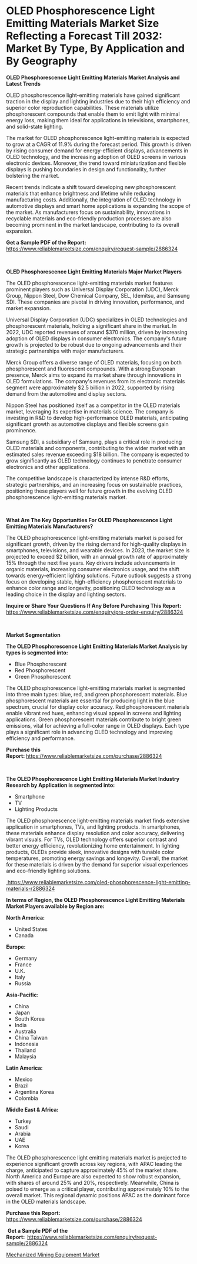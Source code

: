 <p><h1>OLED Phosphorescence Light Emitting Materials Market Size Reflecting a Forecast Till 2032: Market By Type, By Application and By Geography</h1></p><p><strong>OLED Phosphorescence Light Emitting Materials Market Analysis and Latest Trends</strong></p>
<p><p>OLED phosphorescence light-emitting materials have gained significant traction in the display and lighting industries due to their high efficiency and superior color reproduction capabilities. These materials utilize phosphorescent compounds that enable them to emit light with minimal energy loss, making them ideal for applications in televisions, smartphones, and solid-state lighting.</p><p>The market for OLED phosphorescence light-emitting materials is expected to grow at a CAGR of 11.9% during the forecast period. This growth is driven by rising consumer demand for energy-efficient displays, advancements in OLED technology, and the increasing adoption of OLED screens in various electronic devices. Moreover, the trend toward miniaturization and flexible displays is pushing boundaries in design and functionality, further bolstering the market.</p><p>Recent trends indicate a shift toward developing new phosphorescent materials that enhance brightness and lifetime while reducing manufacturing costs. Additionally, the integration of OLED technology in automotive displays and smart home applications is expanding the scope of the market. As manufacturers focus on sustainability, innovations in recyclable materials and eco-friendly production processes are also becoming prominent in the market landscape, contributing to its overall expansion.</p></p>
<p><strong>Get a Sample PDF of the Report:&nbsp;</strong> <a href="https://www.reliablemarketsize.com/enquiry/request-sample/2886324?utm_campaign=2634&utm_medium=2&utm_source=Github&utm_content=ia&utm_term=13032025&utm_id=oled-phosphorescence-light-emitting-materials">https://www.reliablemarketsize.com/enquiry/request-sample/2886324</a></p>
<p>&nbsp;</p>
<p><strong>OLED Phosphorescence Light Emitting Materials Major Market Players</strong></p>
<p><p>The OLED phosphorescence light-emitting materials market features prominent players such as Universal Display Corporation (UDC), Merck Group, Nippon Steel, Dow Chemical Company, SEL, Idemitsu, and Samsung SDI. These companies are pivotal in driving innovation, performance, and market expansion.</p><p>Universal Display Corporation (UDC) specializes in OLED technologies and phosphorescent materials, holding a significant share in the market. In 2022, UDC reported revenues of around $370 million, driven by increasing adoption of OLED displays in consumer electronics. The company's future growth is projected to be robust due to ongoing advancements and their strategic partnerships with major manufacturers.</p><p>Merck Group offers a diverse range of OLED materials, focusing on both phosphorescent and fluorescent compounds. With a strong European presence, Merck aims to expand its market share through innovations in OLED formulations. The company's revenues from its electronic materials segment were approximately $2.5 billion in 2022, supported by rising demand from the automotive and display sectors. </p><p>Nippon Steel has positioned itself as a competitor in the OLED materials market, leveraging its expertise in materials science. The company is investing in R&D to develop high-performance OLED materials, anticipating significant growth as automotive displays and flexible screens gain prominence.</p><p>Samsung SDI, a subsidiary of Samsung, plays a critical role in producing OLED materials and components, contributing to the wider market with an estimated sales revenue exceeding $18 billion. The company is expected to grow significantly as OLED technology continues to penetrate consumer electronics and other applications.</p><p>The competitive landscape is characterized by intense R&D efforts, strategic partnerships, and an increasing focus on sustainable practices, positioning these players well for future growth in the evolving OLED phosphorescence light-emitting materials market.</p></p>
<p>&nbsp;</p>
<p><strong>What Are The Key Opportunities For OLED Phosphorescence Light Emitting Materials Manufacturers?</strong></p>
<p><p>The OLED phosphorescence light-emitting materials market is poised for significant growth, driven by the rising demand for high-quality displays in smartphones, televisions, and wearable devices. In 2023, the market size is projected to exceed $2 billion, with an annual growth rate of approximately 15% through the next five years. Key drivers include advancements in organic materials, increasing consumer electronics usage, and the shift towards energy-efficient lighting solutions. Future outlook suggests a strong focus on developing stable, high-efficiency phosphorescent materials to enhance color range and longevity, positioning OLED technology as a leading choice in the display and lighting sectors.</p></p>
<p><strong>Inquire or Share Your Questions If Any Before Purchasing This Report:</strong> <a href="https://www.reliablemarketsize.com/enquiry/pre-order-enquiry/2886324?utm_campaign=2634&utm_medium=2&utm_source=Github&utm_content=ia&utm_term=13032025&utm_id=oled-phosphorescence-light-emitting-materials">https://www.reliablemarketsize.com/enquiry/pre-order-enquiry/2886324</a></p>
<p>&nbsp;</p>
<p><strong>Market Segmentation</strong></p>
<p><strong>The OLED Phosphorescence Light Emitting Materials Market Analysis by types is segmented into:</strong></p>
<p><ul><li>Blue Phosphorescent</li><li>Red Phosphorescent</li><li>Green Phosphorescent</li></ul></p>
<p><p>The OLED phosphorescence light-emitting materials market is segmented into three main types: blue, red, and green phosphorescent materials. Blue phosphorescent materials are essential for producing light in the blue spectrum, crucial for display color accuracy. Red phosphorescent materials enable vibrant red hues, enhancing visual appeal in screens and lighting applications. Green phosphorescent materials contribute to bright green emissions, vital for achieving a full-color range in OLED displays. Each type plays a significant role in advancing OLED technology and improving efficiency and performance.</p></p>
<p><strong>Purchase this Report:&nbsp;</strong><a href="https://www.reliablemarketsize.com/purchase/2886324?utm_campaign=2634&utm_medium=2&utm_source=Github&utm_content=ia&utm_term=13032025&utm_id=oled-phosphorescence-light-emitting-materials">https://www.reliablemarketsize.com/purchase/2886324</a></p>
<p>&nbsp;</p>
<p><strong>The OLED Phosphorescence Light Emitting Materials Market Industry Research by Application is segmented into:</strong></p>
<p><ul><li>Smartphone</li><li>TV</li><li>Lighting Products</li></ul></p>
<p><p>The OLED phosphorescence light-emitting materials market finds extensive application in smartphones, TVs, and lighting products. In smartphones, these materials enhance display resolution and color accuracy, delivering vibrant visuals. For TVs, OLED technology offers superior contrast and better energy efficiency, revolutionizing home entertainment. In lighting products, OLEDs provide sleek, innovative designs with tunable color temperatures, promoting energy savings and longevity. Overall, the market for these materials is driven by the demand for superior visual experiences and eco-friendly lighting solutions.</p></p>
<p><a href="https://www.reliablemarketsize.com/oled-phosphorescence-light-emitting-materials-r2886324?utm_campaign=2634&utm_medium=2&utm_source=Github&utm_content=ia&utm_term=13032025&utm_id=oled-phosphorescence-light-emitting-materials">&nbsp;https://www.reliablemarketsize.com/oled-phosphorescence-light-emitting-materials-r2886324</a></p>
<p><strong>In terms of Region, the OLED Phosphorescence Light Emitting Materials Market Players available by Region are:</strong></p>
<p>
    <p> <strong> North America: </strong>
        <ul>
            <li>United States</li>
            <li>Canada</li>
        </ul>
        </p> 
    <p> <strong> Europe: </strong>
        <ul>
            <li>Germany</li>
            <li>France</li>
            <li>U.K.</li>
            <li>Italy</li>
            <li>Russia</li>
        </ul>
        </p> 
    <p> <strong> Asia-Pacific: </strong>
        <ul>
            <li>China</li>
            <li>Japan</li>
            <li>South Korea</li>
            <li>India</li>
            <li>Australia</li>
            <li>China Taiwan</li>
            <li>Indonesia</li>
            <li>Thailand</li>
            <li>Malaysia</li>
        </ul>
        </p> 
    <p> <strong> Latin America: </strong>
        <ul>
            <li>Mexico</li>
            <li>Brazil</li>
            <li>Argentina Korea</li>
            <li>Colombia</li>
        </ul>
        </p> 
    <p> <strong> Middle East & Africa: </strong>
        <ul>
            <li>Turkey</li>
            <li>Saudi</li>
            <li>Arabia</li>
            <li>UAE</li>
            <li>Korea</li>
        </ul>
    </p>
    </p>
<p><p>The OLED phosphorescence light emitting materials market is projected to experience significant growth across key regions, with APAC leading the charge, anticipated to capture approximately 45% of the market share. North America and Europe are also expected to show robust expansion, with shares of around 25% and 20%, respectively. Meanwhile, China is poised to emerge as a critical player, contributing approximately 10% to the overall market. This regional dynamic positions APAC as the dominant force in the OLED materials landscape.</p></p>
<p><strong>Purchase this Report: </strong><a href="https://www.reliablemarketsize.com/purchase/2886324?utm_campaign=2634&utm_medium=2&utm_source=Github&utm_content=ia&utm_term=13032025&utm_id=oled-phosphorescence-light-emitting-materials">https://www.reliablemarketsize.com/purchase/2886324</a></p>
<p>&nbsp;<strong>Get a Sample PDF of the Report:&nbsp;&nbsp;</strong><a href="https://www.reliablemarketsize.com/enquiry/request-sample/2886324?utm_campaign=2634&utm_medium=2&utm_source=Github&utm_content=ia&utm_term=13032025&utm_id=oled-phosphorescence-light-emitting-materials">https://www.reliablemarketsize.com/enquiry/request-sample/2886324</a></p>
<p><strong></strong></p>
<p><p><a href="https://github.com/arvelm4nthig/Market-Research-Report-List-1/blob/main/mechanized-mining-equipment-market.md?utm_campaign=2634&utm_medium=2&utm_source=Github&utm_content=ia&utm_term=13032025&utm_id=oled-phosphorescence-light-emitting-materials">Mechanized Mining Equipment Market</a></p></p>